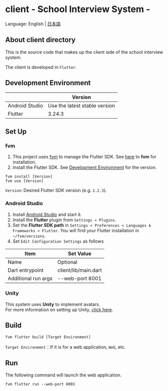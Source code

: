 # client - School Interview System -

Language: English | [日本語](README-ja.md)

## About client directory

This is the source code that makes up the client side of the school interview system.

The client is developed in `Flutter`.

## Development Environment

|                | Version                       |
|----------------|-------------------------------|
| Android Studio | Use the latest stable version |
| Flutter        | 3.24.3                        |

## Set Up

### fvm

1. This project uses [fvm](https://fvm.app/) to manage the Flutter
   SDK. See [here](https://fvm.app/documentation/getting-started/installation) to **fvm**
   for installation.
2. Install the Flutter SDK. See [Development Environment](#Development-Environment) for the
   version.

```
fvm install [Version]
fvm use [Version]
```

`Version`: Desired Flutter SDK version (e.g. `2.2.3`).

### Android Studio

1. Install [Android Studio](https://developer.android.com/studio/install) and start it.
2. Install the **Flutter** plugin from `Settings < Plugins`.
3. Set the **Flutter SDK path** in `Settings < Preferences < Languages & Frameworks < Flutter`.
   You will find your Flutter installation in `~/fvm/versions`.
4. Set `Edit Configuration Settings` as follows

| Item                | Set Value            |
|---------------------|----------------------|
| Name                | Optional             |
| Dart entrypoint     | client/lib/main.dart |
| Additional run args | --web-port 8001      |

### Unity

This system uses **Unity** to implement avatars.  
For more information on setting up
Unity, [click here](https://github.com/school-interview/school-interview-system/blob/main/client/unity/README.md).

## Build

```
fvm flutter build [Target Environment]
```

`Target Environment`：If it is for a web application, `Web`, etc.

## Run

The following command will launch the web application.

```
fvm flutter run --web-port 8001
```